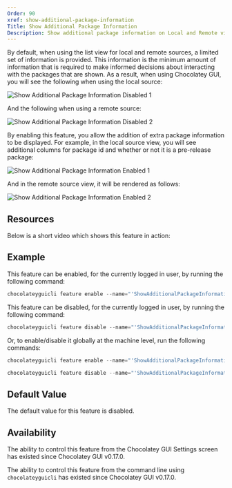 ```yaml
---
Order: 90
xref: show-additional-package-information
Title: Show Additional Package Information
Description: Show additional package information on Local and Remote views.
---
```


By default, when using the list view for local and remote sources, a limited set of information is provided.  This
information is the minimum amount of information that is required to make informed decisions about interacting with the
packages that are shown.  As a result, when using Chocolatey GUI, you will see the following when using the local
source:

![Show Additional Package Information Disabled 1](/assets/images/chocolatey-gui/feature_show_additional_package_information_disabled_1.png "Show Additional Package Information Disabled 1")

And the following when using a remote source:

![Show Additional Package Information Disabled 2](/assets/images/chocolatey-gui/feature_show_additional_package_information_disabled_2.png "Show Additional Package Information Disabled 2")

By enabling this feature, you allow the addition of extra package information to be displayed.  For example, in the
local source view, you will see additional columns for package id and whether or not it is a pre-release package:

![Show Additional Package Information Enabled 1](/assets/images/chocolatey-gui/feature_show_additional_package_information_enabled_1.png "Show Additional Package Information Enabled 1")

And in the remote source view, it will be rendered as follows:

![Show Additional Package Information Enabled 2](/assets/images/chocolatey-gui/feature_show_additional_package_information_enabled_2.png "Show Additional Package Information Enabled 2")

## Resources

Below is a short video which shows this feature in action:

## Example

This feature can be enabled, for the currently logged in user, by running the following command:

```powershell
chocolateyguicli feature enable --name="'ShowAdditionalPackageInformation'"
```

This feature can be disabled, for the currently logged in user, by running the following command:

```powershell
chocolateyguicli feature disable --name="'ShowAdditionalPackageInformation'"
```

Or, to enable/disable it globally at the machine level, run the following commands:

```powershell
chocolateyguicli feature enable --name="'ShowAdditionalPackageInformation'" --global

chocolateyguicli feature disable --name="'ShowAdditionalPackageInformation'" --global
```

## Default Value

The default value for this feature is disabled.

## Availability

The ability to control this feature from the Chocolatey GUI Settings screen has existed since Chocolatey GUI v0.17.0.

The ability to control this feature from the command line using `chocolateyguicli` has existed since Chocolatey GUI
v0.17.0.
